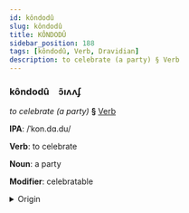 ```yaml
---
id: kôndodû
slug: kôndodû
title: KÔNDODÛ
sidebar_position: 188
tags: [kôndodû, Verb, Dravidian]
description: to celebrate (a party) § Verb
---
```


### kôndodû&emsp;<span kind="abugida">ɔ̃ıʌʌʄ</span>

*to celebrate (a party)* **§** [Verb](../../tags/Verb)

**IPA**: /ˈkon.dɑ.du/

**Verb**: to celebrate

**Noun**: a party

**Modifier**: celebratable

<details>
    <summary>Origin</summary>
    Tamil கொண்டாடு koṇṭāṭu [koɳɖaːɖɯ]<br/>
    <em>Dravidian Language Family</em>
</details>